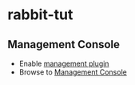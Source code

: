 # rabbit-tut

## Management Console

- Enable [management plugin](https://www.rabbitmq.com/management.html)
- Browse to [Management Console](http://localhost:15672/)

